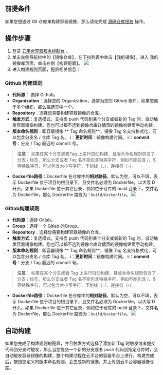 ## 前提条件
如果您想通过 Git 仓库来构建容器镜像，那么请先完成 [源码仓库授权](http://tce.fsphere.cn/document/product/457/10153) 操作。

## 操作步骤
1. 登录 [云平台容器服务控制台](http://console.tce.fsphere.cn/ccs) 。
2. 单击左侧导航栏中的【镜像仓库】，在下拉列表中单击【我的镜像】，进入 我的镜像库页面，单击右侧【构建配置】。
![](http://imgcache.tce.fsphere.cn/static/main.qcloudimg.com/raw/c9abeb6d6c22c6346dcaf04e435e58e2.png)
3. 进入构建规则页面，配置相关信息：
### Github 构建规则
 - **代码源**： 选择 Github。
 - **Organization**：选择您的 Organization，通常为您的 Github 账户，如果您属于多个组织，那么挑选其中一个。
 - **Repository**：选择您需要构建容器镜像的仓库。
 - **触发方式**：复选模式，支持当 push 代码到某个分支或者新的 Tag 时，自动触发容器镜像构建。您也可以都不选到镜像仓库详情页的镜像构建页手动构建。
 - **版本命名规则**：即容器镜像 ** Tag 命名规则**，镜像 Tag 名支持格式化，可以包含分支名 / 仓库 Tag 名。
 i：**更新时间**：镜像构建时间。
 ii：**commit 号**：分支 / Tag 最近的 commit 号。
 >**注意：**
 >如果在某个分支或者Tag 上进行自动构建，且版本命名规则包含了分支 / 标签，那么分支或者 Tag 名不能包含特殊字符，例如不能包含 /，$ 等特殊字符，可以包含大小写字符，下划线（_），连接符（-）。
 - **Dockerfile路径**：Dockerfile 在仓库中的**相对路径**。默认为空，可以不填，表示 Dockerfile 位于项目的根目录下，且文件名必须为 Dockerfile，以大写 D 开头。如果 Dockerfile 位于其它目录，例如位于仓库的 build 目录下，文件名为 Dockerfile，那么 Dockerfile 路径为：`build/Dockerfile`。
![](http://imgcache.tce.fsphere.cn/static/mc.qcloudimg.com/static/img/1f5a9fd325da7dd63ea4c4408f314d3f/image.png)

### Gitlab构建规则
- **代码源**：选择 Gitlab。
- **Group**：选择一个 Gitlab 的Group。
- **Repository**：选择您需要构建容器镜像的仓库。
- **触发方式**：复选模式，支持当 push 代码到某个分支或者新的 Tag 时，自动触发容器镜像构建。您也可以都不选到镜像仓库详情页的镜像构建页手动构建。
- **版本命名规则**：即容器镜像 ** Tag 命名规则**，镜像 Tag 名支持格式化，可以包含分支名 / 仓库 Tag 名。
 i：**更新时间**：镜像构建时间。
 ii：**commit 号**：分支 / Tag 最近的 commit 号。
 >**注意：**
 >如果在某个分支或者 Tag 上进行自动构建，且版本命名规则包含了分支 / 标签，那么分支或者 Tag 名不能包含特殊字符，例如不能包含 /，$ 等特殊字符，可以包含大小写字符，下划线（_），连接符（-）。
- **Dockerfile路径**：Dockerfile 在仓库中的**相对路径**。默认为空，可以不填，表示 Dockerfile 位于项目的根目录下，且文件名必须为 Dockerfile，以大写 D 开头。如果 Dockerfile 位于其它目录，例如位于仓库的 build 目录下，文件名为 Dockerfile，那么 Dockerfile 路径为：`build/Dockerfile`。
![](http://imgcache.tce.fsphere.cn/static/mc.qcloudimg.com/static/img/b5732ca8ff3d6e27efe562e0a2a534f6/image.png)

## 自动构建
如果您完成了构建规则的配置，并且触发方式选择了添加新 Tag 时触发或者提交代码到分支时触发，那么当您提交一个新的分支或者 push 代码到指定仓库时，会自动触发容器镜像的构建，整个构建过程在云平台的容器平台上进行，构建完成后，按照您定义的版本命名规则，会生成新的镜像，并上传到云平台容器镜像仓库。



